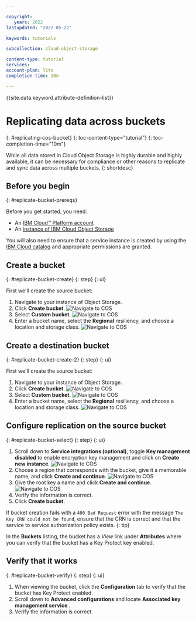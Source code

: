 ```yaml
---

copyright:
   years: 2022
lastupdated: "2022-05-22"

keywords: tutorials

subcollection: cloud-object-storage

content-type: tutorial
services: 
account-plan: lite 
completion-time: 10m 

---
```


{{site.data.keyword.attribute-definition-list}}

# Replicating data across buckets 
{: #replicating-cos-bucket}
{: toc-content-type="tutorial"}
{: toc-completion-time="10m"} 

While all data stored in Cloud Object Storage is highly durable and highly available, it can be necessary for compliance or other reasons to replicate and sync data across multiple buckets. 
{: shortdesc}

## Before you begin
{: #replicate-bucket-prereqs}

Before you get started, you need:

- An [IBM Cloud™ Platform account](http://cloud.ibm.com/)
- An [instance of IBM Cloud Object Storage](http://cloud.ibm.com/catalog/services/cloud-object-storage)

You will also need to ensure that a service instance is created by using the [IBM Cloud catalog](https://cloud.ibm.com/catalog) and appropriate permissions are granted. 

## Create a bucket
{: #replicate-bucket-create}
{: step}
{: ui}

First we'll create the source bucket:

1. Navigate to your instance of Object Storage.
1. Click **Create bucket**.
![Navigate to COS](https://s3.us.cloud-object-storage.appdomain.cloud/docs-resources/kp-tut-1.png)
2. Select **Custom bucket**.
![Navigate to COS](https://s3.us.cloud-object-storage.appdomain.cloud/docs-resources/kp-tut-2.png)
3. Enter a bucket name, select the **Regional** resiliency, and choose a location and storage class.
![Navigate to COS](https://s3.us.cloud-object-storage.appdomain.cloud/docs-resources/kp-tut-3.png)

## Create a destination bucket
{: #replicate-bucket-create-2}
{: step}
{: ui}

First we'll create the source bucket:

1. Navigate to your instance of Object Storage.
1. Click **Create bucket**.
![Navigate to COS](https://s3.us.cloud-object-storage.appdomain.cloud/docs-resources/kp-tut-1.png)
2. Select **Custom bucket**.
![Navigate to COS](https://s3.us.cloud-object-storage.appdomain.cloud/docs-resources/kp-tut-2.png)
3. Enter a bucket name, select the **Regional** resiliency, and choose a location and storage class.
![Navigate to COS](https://s3.us.cloud-object-storage.appdomain.cloud/docs-resources/kp-tut-3.png)

## Configure replication on the source bucket
{: #replicate-bucket-select}
{: step}
{: ui}

1. Scroll down to **Service integrations (optional)**, toggle **Key management disabled** to enable encryption key management and click on **Create new instance**.
![Navigate to COS](https://s3.us.cloud-object-storage.appdomain.cloud/docs-resources/kp-tut-4.png)
2. Choose a region that corresponds with the bucket, give it a memorable name, and click **Create and continue**.
![Navigate to COS](https://s3.us.cloud-object-storage.appdomain.cloud/docs-resources/kp-tut-5.png)
3. Give the root key a name and click **Create and continue**.
![Navigate to COS](https://s3.us.cloud-object-storage.appdomain.cloud/docs-resources/kp-tut-6.png)
4. Verify the information is correct.
5. Click **Create bucket**.

If bucket creation fails with a `400 Bad Request` error with the message `The Key CRN could not be found`, ensure that the CRN is correct and that the service to service authorization policy exists.
{: tip}

In the **Buckets** listing, the bucket has a _View_ link under **Attributes** where you can verify that the bucket has a Key Protect key enabled.

## Verify that it works
{: #replicate-bucket-verify}
{: step}
{: ui}

1. When viewing the bucket, click the **Configuration** tab to verify that the bucket has Key Protect enabled.
2. Scroll down to **Advanced configurations** and locate **Associated key management service** .
3. Verify the information is correct.

